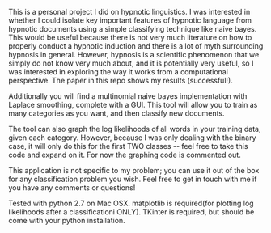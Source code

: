 This is a personal project I did on hypnotic linguistics. I was interested in whether I could isolate key important features of hypnotic language from hypnotic documents using a simple classifying technique like naive bayes. This would be useful because there is not very much literature on how to properly conduct a hypnotic induction and there is a lot of myth surrounding hypnosis in general. However, hypnosis is a scientific phenomenon that we simply do not know very much about, and it is potentially very useful, so I was interested in exploring the way it works from a computational perspective. The paper in this repo shows my results (successful!). 

Additionally you will find a multinomial naive bayes implementation with Laplace smoothing, complete with a GUI. This tool will allow you to train as many categories as you want, and then classify new documents.

The tool can also graph the log likelihoods of all words in your training data, given each category. However, because I was only dealing with the binary case, it will only do this for the first TWO classes -- feel free to take this code and expand on it. For now the graphing code is commented out. 

This application is not specific to my problem; you can use it out of the box for any classification problem you wish. Feel free to get in touch with me if you have any comments or questions!

Tested with python 2.7 on Mac OSX. 
matplotlib is required(for plotting log likelihoods after a classificationi ONLY).
TKinter is required, but should be come with your python installation.
